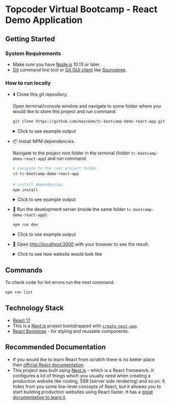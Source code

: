 # Topcoder Virtual Bootcamp - React Demo Application

## Getting Started

### System Requirements

- Make sure you have [Node.js](https://nodejs.org/en/) 10.13 or later.
- [Git](https://git-scm.com/) command line tool or [Git GUI client](https://git-scm.com/downloads/guis/) like [Sourcetree](https://www.sourcetreeapp.com/).

### How to run locally

- ⬇️ Clone this git repository.

  Open terminal/console window and navigate to some folder where you would like to store this project and run command:

  ```bash
  git clone https://github.com/maxceem/tc-bootcamp-demo-react-app.git
  ```

  <details><summary>Click to see example output</summary>
  <br>
  <img src="docs/01-git-clone.png" />
  </details>

- 📦 Install NPM dependencies.

  Navigate to the project root folder in the terminal (folder `tc-bootcamp-demo-react-app`) and run command:

  ```bash
  # navigate to the root project folder
  cd tc-bootcamp-demo-react-app

  # install dependencies
  npm install
  ```

  <details><summary>Click to see example output</summary>
  <br>
  <img src="docs/02-install-dependencies.png" />
  </details>

- 🚀 Run the development server (inside the same folder `tc-bootcamp-demo-react-app`):

  ```bash
  npm run dev
  ```

  <details><summary>Click to see example output</summary>
  <br>
  <img src="docs/03-run-dev.png" />
  </details>

- 👀 Open [http://localhost:3000](http://localhost:3000) with your browser to see the result.

  <details><summary>Click to see how website would look like</summary>
  <br>
  <img src="docs/04-open-localhost.png" />
  </details>

## Commands

To check code for lint errors run the next command:

```bash
npm run lint
```

## Technology Stack

- [React 17](https://reactjs.org/)
- This is a [Next.js](https://nextjs.org/) project bootstrapped with [`create-next-app`](https://github.com/vercel/next.js/tree/canary/packages/create-next-app).
- [React Bootstrap](https://react-bootstrap.github.io/) - for styling and reusable components.

## Recommended Documentation

- If you would like to learn React from scratch there is no better place then [official React documentation](https://reactjs.org/docs/getting-started.html).
- This project was built using [Next.js](https://nextjs.org/) - which is a React framework. It configures a lot of things which you usually need when creating a production website like routing, SSR (server side rendering) and so on. It hides from you some low-level concepts of React, but it allowes you to start building production websites using React faster. It has a [great documentation to learn it](https://nextjs.org/docs/getting-started).
